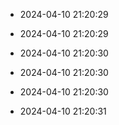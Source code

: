 
- 2024-04-10 21:20:29

- 2024-04-10 21:20:29

- 2024-04-10 21:20:30

- 2024-04-10 21:20:30

- 2024-04-10 21:20:30

- 2024-04-10 21:20:31
